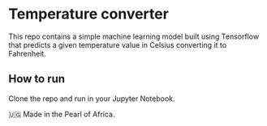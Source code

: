 # Temperature converter

This repo contains a simple machine learning model built using Tensorflow that predicts a given temperature value in Celsius converting it to Fahrenheit. 

## How to run
Clone the repo and run in your Jupyter Notebook. 

🇺🇬 Made in the Pearl of Africa. 